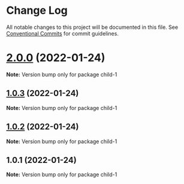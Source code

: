 # Change Log

All notable changes to this project will be documented in this file.
See [Conventional Commits](https://conventionalcommits.org) for commit guidelines.

# [2.0.0](https://github.com/avisan-wb/oneApp-test/compare/v1.0.3...v2.0.0) (2022-01-24)

**Note:** Version bump only for package child-1





## [1.0.3](https://github.com/avisan-wb/oneApp-test/compare/v1.0.2...v1.0.3) (2022-01-24)

**Note:** Version bump only for package child-1





## [1.0.2](https://github.com/avisan-wb/oneApp-test/compare/v1.0.1...v1.0.2) (2022-01-24)

**Note:** Version bump only for package child-1





## 1.0.1 (2022-01-24)

**Note:** Version bump only for package child-1
